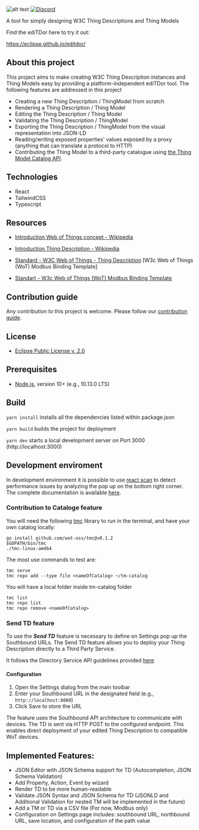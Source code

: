 ![alt text](https://github.com/eclipse/editdor/blob/master/logo/1585_ediTDor_logo.png "ediTDor logo")
[![Discord](https://img.shields.io/badge/Discord-7289DA?logo=discord&logoColor=white&label=WoT-CG-Discord)](https://discord.com/channels/1081253871688622181/1359286591100817549)

A tool for simply designing W3C Thing Descriptions and Thing Models

Find the ediTDor here to try it out:

https://eclipse.github.io/editdor/

## About this project

This project aims to make creating W3C Thing Description instances and Thing Models easy by providing a platform-independent ediTDor tool. The following features are addressed in this project

- Creating a new Thing Description / ThingModel from scratch
- Rendering a Thing Description / Thing Model
- Editing the Thing Description / Thing Model
- Validating the Thing Description / ThingModel
- Exporting the Thing Description / ThingModel from the visual representation into JSON-LD
- Reading/writing exposed properties' values exposed by a proxy (anything that can translate a protocol to HTTP)
- Contributing the Thing Model to a third-party catalogue using [the Thing Model Catalog API](https://github.com/wot-oss/tmc).

## Technologies

- React
- TailwindCSS
- Typescript

## Resources

- [Introduction Web of Things concept - Wikipedia](https://en.wikipedia.org/wiki/Web_of_Things)
- [Introduction Thing Description - Wikipedia](https://en.wikipedia.org/wiki/Thing_Description)
- [Standard - W3C Web of Things - Thing Description](https://www.w3.org/TR/2023/REC-wot-thing-description11-20231205/)
  [W3c Web of Things (WoT) Modbus Binding Template]

- [Standart - W3c Web of Things (WoT) Modbus Binding Template](https://w3c.github.io/wot-binding-templates/bindings/protocols/modbus/#abstract)

## Contribution guide

Any contribution to this project is welcome.
Please follow our [contribution guide](./CONTRIBUTING.md).

## License

- [Eclipse Public License v. 2.0](http://www.eclipse.org/legal/epl-2.0)

## Prerequisites

- [Node.js](https://nodejs.org/), version 10+ (e.g., 10.13.0 LTS)

## Build

`yarn install` installs all the dependencies listed within package.json

`yarn build` builds the project for deployment

`yarn dev` starts a local development server on Port 3000 (http://localhost:3000)

## Development enviroment

In development environment it is possible to use [react scan](https://react-scan.com/) to detect performance issues by analyzing the pop up on the bottom right corner. The complete documentation is available [here](https://github.com/aidenybai/react-scan#readme).

### Contribution to Cataloge feature

You will need the following [tmc]() library to run in the terminal, and have your own catalog locally:

    go install github.com/wot-oss/tmc@v0.1.2
    $GOPATH/bin/tmc
    ./tmc-linux-amd64

The most use commands to test are:

    tmc serve
    tmc repo add --type file <nameOfCatalog> ~/tm-catalog

You will have a local folder inside tm-catalog folder

    tmc list
    tmc repo list
    tmc repo remove <nameOfCatalog>

### Send TD feature

To use the **_Send TD_** feature is necessary to define on Settings pop up the Southbound URLs. The Send TD feature allows you to deploy your Thing Description directly to a Third Party Service.

It follows the Directory Service API guidelines provided [here](https://www.w3.org/TR/wot-discovery/#exploration-directory-api-things)

#### Configuration

1. Open the Settings dialog from the main toolbar
2. Enter your Southbound URL in the designated field (e.g., `http://localhost:8080`)
3. Click Save to store the URL

The feature uses the Southbound API architecture to communicate with devices. The TD is sent via HTTP POST to the configured endpoint. This enables direct deployment of your edited Thing Description to compatible WoT devices.

## Implemented Features:

- JSON Editor with JSON Schema support for TD (Autocompletion, JSON Schema Validation)
- Add Property, Action, Event by wizard
- Render TD to be more human-readable
- Validate JSON Syntax and JSON Schema for TD (JSONLD and Additional Validation for nested TM will be implemented in the future)
- Add a TM or TD via a CSV file (For now, Modbus only)
- Configuration on Settings page includes: southbound URL, northbound URL, save location, and configuration of the path value
